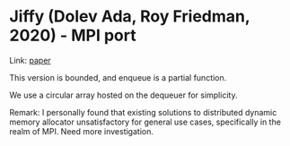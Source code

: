 # Jiffy (Dolev Ada, Roy Friedman, 2020) - MPI port

Link: [paper](/references/Jiffy/README.md)

This version is bounded, and enqueue is a partial function.

We use a circular array hosted on the dequeuer for simplicity.

Remark: I personally found that existing solutions to distributed dynamic memory allocator unsatisfactory for general use cases, specifically in the realm of MPI. Need more investigation.
